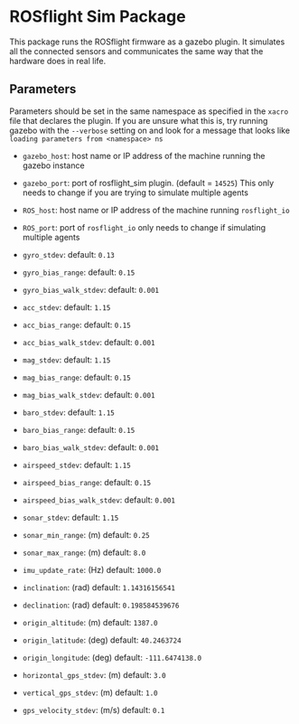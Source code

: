 # ROSflight Sim Package

This package runs the ROSflight firmware as a gazebo plugin. It simulates all the connected sensors
and communicates the same way that the hardware does in real life.

## Parameters

Parameters should be set in the same namespace as specified in the `xacro` file that declares the
plugin. If you are unsure what this is, try running gazebo with the `--verbose` setting on and look
for a message that looks like `loading parameters from <namespace> ns`

- `gazebo_host`: host name or IP address of the machine running the gazebo instance
- `gazebo_port`: port of rosflight_sim plugin. (default = `14525`)  This only needs to change if you are trying to
  simulate multiple agents
- `ROS_host`: host name or IP address of the machine running `rosflight_io`
- `ROS_port`: port of `rosflight_io` only needs to change if simulating multiple agents

- `gyro_stdev`: default: `0.13`
- `gyro_bias_range`: default: `0.15`
- `gyro_bias_walk_stdev`: default: `0.001`
- `acc_stdev`: default: `1.15`
- `acc_bias_range`: default: `0.15`
- `acc_bias_walk_stdev`: default: `0.001`
- `mag_stdev`: default: `1.15`
- `mag_bias_range`: default: `0.15`
- `mag_bias_walk_stdev`: default: `0.001`
- `baro_stdev`: default: `1.15`
- `baro_bias_range`: default: `0.15`
- `baro_bias_walk_stdev`: default: `0.001`
- `airspeed_stdev`: default: `1.15`
- `airspeed_bias_range`: default: `0.15`
- `airspeed_bias_walk_stdev`: default: `0.001`
- `sonar_stdev`: default: `1.15`
- `sonar_min_range`: (m) default: `0.25`
- `sonar_max_range`: (m) default: `8.0`
- `imu_update_rate`: (Hz) default: `1000.0`
- `inclination`: (rad) default: `1.14316156541`
- `declination`: (rad) default: `0.198584539676`
- `origin_altitude`: (m) default: `1387.0`
- `origin_latitude`: (deg) default: `40.2463724`
- `origin_longitude`: (deg) default: `-111.6474138.0`
- `horizontal_gps_stdev`: (m) default: `3.0`
- `vertical_gps_stdev`: (m) default: `1.0`
- `gps_velocity_stdev`: (m/s) default: `0.1`